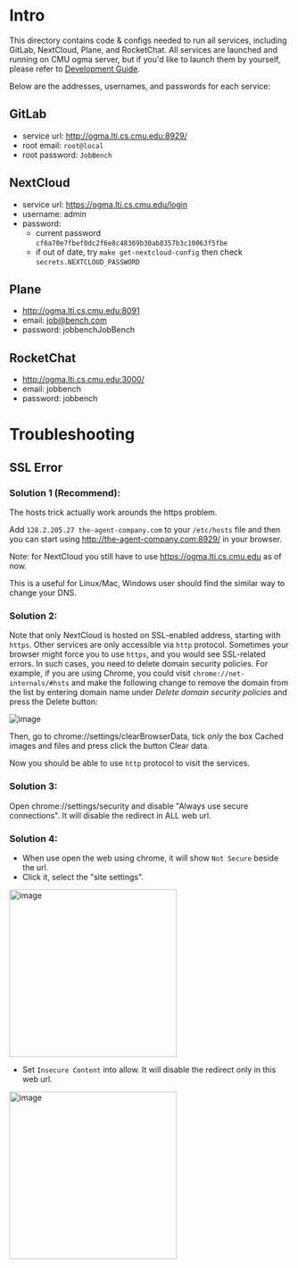 # Intro

This directory contains code & configs needed to run all services,
including GitLab, NextCloud, Plane, and RocketChat. All services
are launched and running on CMU ogma server, but if you'd like
to launch them by yourself, please refer to [Development Guide](https://github.com/neulab/TheAgentCompany/blob/main/DEVELOPMENT.md).

Below are the addresses, usernames, and passwords for each service:

## GitLab
* service url: http://ogma.lti.cs.cmu.edu:8929/
* root email: `root@local`
* root password: `JobBench`

## NextCloud
* service url: https://ogma.lti.cs.cmu.edu/login
* username: admin
* password: 
    * current password `cf6a70e7fbef0dc2f6e8c48369b30ab8357b3c10063f5fbe`
    * if out of date, try `make get-nextcloud-config` then check `secrets.NEXTCLOUD_PASSWORD`

## Plane
* http://ogma.lti.cs.cmu.edu:8091
* email: job@bench.com
* password: jobbenchJobBench

## RocketChat
* http://ogma.lti.cs.cmu.edu:3000/
* email: jobbench
* password: jobbench

# Troubleshooting

## SSL Error

### Solution 1 (Recommend):
The hosts trick actually work arounds the https problem.

Add `128.2.205.27 the-agent-company.com` to your `/etc/hosts` file and then you can start using http://the-agent-company.com:8929/ in your browser.

Note: for NextCloud you still have to use https://ogma.lti.cs.cmu.edu as of now.

This is a useful for Linux/Mac, Windows user should find the similar way to change your DNS.

### Solution 2:

Note that only NextCloud is hosted on SSL-enabled address, starting with `https`.
Other services are only accessible via `http` protocol. Sometimes your browser
might force you to use `https`, and you would see SSL-related errors. 
In such cases,
you need to delete domain security policies. For example, if you are using Chrome,
you could visit `chrome://net-internals/#hsts` and make the following change to remove the domain from the list by entering domain name under *Delete domain security policies* and press the Delete button:

![image](https://github.com/user-attachments/assets/a8657d53-313e-4b02-ac26-b551273f9277)

Then, go to chrome://settings/clearBrowserData, tick *only* the box Cached images and files and press click the button Clear data.


Now you should be able to use `http` protocol to visit the services.

### Solution 3:
Open chrome://settings/security and disable "Always use secure connections". It will disable the redirect in ALL web url.

### Solution 4:
* When use open the web using chrome, it will show `Not Secure` beside the url. 
* Click it, select the "site settings". 


<img src="https://github.com/user-attachments/assets/24452c97-f16d-444b-9b24-3bb733622a24" width="300" alt="image">



* Set `Insecure Content` into allow. It will disable the redirect only in this web url.

<img src="https://github.com/user-attachments/assets/e552b6ff-b2c5-408a-930a-8afef3927940" width="300" alt="image">
